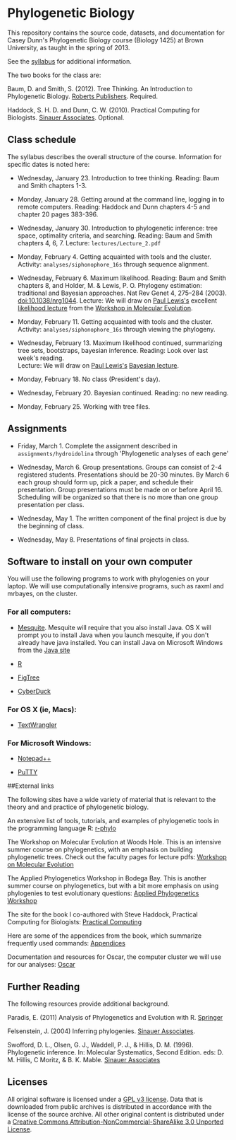 # Phylogenetic Biology

This repository contains the source code, datasets, and documentation for 
Casey Dunn's Phylogenetic Biology course (Biology 1425) at Brown University, as 
taught in the spring of 2013.

See the [syllabus](https://bitbucket.org/caseywdunn/phylogeneticbiology/src/master/syllabus/Phylogenetic_Biology_Syllabus.pdf) 
for additional information.

The two books for the class are:

Baum, D. and Smith, S. (2012). Tree Thinking. An Introduction to Phylogenetic 
Biology. [Roberts Publishers](http://www.roberts-publishers.com/tree-thinking-an-introduction-to-phylogenetic-biology.html). 
Required.

Haddock, S. H. D. and Dunn, C. W. (2010). Practical Computing for Biologists. 
[Sinauer Associates](http://practicalcomputing.org). Optional.


## Class schedule

The syllabus describes the overall structure of the course. Information for 
specific dates is noted here:

- Wednesday, January 23. Introduction to tree thinking. Reading: Baum and Smith 
chapters 1-3.

- Monday, January 28. Getting around at the command line, logging in to 
remote computers. Reading: Haddock and Dunn chapters 4-5 and chapter 20 
pages 383-396.

- Wednesday, January 30. Introduction to phylogenetic inference: tree space, 
optimality criteria, and searching. Reading: Baum and Smith chapters 4, 6, 7. 
Lecture: `lectures/Lecture_2.pdf`

- Monday, February 4. Getting acquainted with tools and the cluster. Activity: 
`analyses/siphonophore_16s` through sequence alignment.

- Wednesday, February 6. Maximum likelihood. Reading: Baum and Smith chapters 8, 
and Holder, M. & Lewis, P. O. Phylogeny estimation: traditional and Bayesian 
approaches. Nat Rev Genet 4, 275–284 (2003). 
[doi:10.1038/nrg1044](http://dx.doi.org/10.1038/nrg1044). Lecture: We will draw 
on [Paul Lewis's](http://www.eeb.uconn.edu/people/plewis) excellent 
[likelihood lecture](http://www.eeb.uconn.edu/people/plewis/downloads/wh2012/Likelihood_WoodsHole_24July2012_1-per-page.pdf) 
from the [Workshop in Molecular Evolution](https://molevol.mbl.edu/wiki/index.php/Main_Page).

- Monday, February 11. Getting acquainted with tools and the cluster. Activity: 
`analyses/siphonophore_16s` through viewing the phylogeny.

- Wednesday, February 13. Maximum likelihood continued, summarizing tree sets, 
bootstraps, bayesian inference. Reading: Look over last week's reading.  
Lecture: We will draw on [Paul Lewis's](http://www.eeb.uconn.edu/people/plewis) 
[Bayesian lecture](http://www.eeb.uconn.edu/people/plewis/downloads/wh2012/Bayesian_WoodsHole_25July2012_1-per-page.pdf).

- Monday, February 18. No class (President's day).

- Wednesday, February 20. Bayesian continued. Reading: no new reading.

- Monday, February 25. Working with tree files. 

 

## Assignments

- Friday, March 1. Complete the assignment described in 
`assignments/hydroidolina` through 'Phylogenetic analyses of each gene'

- Wednesday, March 6. Group presentations. Groups can consist of 2-4 registered students. 
Presentations should be 20-30 minutes. By March 6 each group should form up, 
pick a paper, and schedule their presentation. Group presentations must be made 
on or before April 16. Scheduling will be organized so that there is no more 
than one group presentation per class. 

- Wednesday, May 1. The written component of the final project is due by the 
beginning of class.

- Wednesday, May 8. Presentations of final projects in class.


## Software to install on your own computer

You will use the following programs to work with phylogenies on your laptop. We 
will use computationally intensive programs, such as raxml and mrbayes, on the 
cluster.


### For all computers:

- [Mesquite](http://mesquiteproject.org/mesquite/mesquite.html). Mesquite will 
require that you also install Java. OS X will prompt you to install Java when 
you launch mesquite, if you don't already have java installed. You can install 
Java on Microsoft Windows from the [Java site](http://www.java.com/en/download/index.jsp)

- [R](http://www.r-project.org)

- [FigTree](http://tree.bio.ed.ac.uk/software/figtree/)

- [CyberDuck](http://cyberduck.ch)


### For OS X (ie, Macs):

- [TextWrangler](http://www.barebones.com/products/textwrangler/)


### For Microsoft Windows:

- [Notepad++](http://notepad-plus-plus.org)

- [PuTTY](http://www.chiark.greenend.org.uk/~sgtatham/putty/download.html)


##External links

The following sites have a wide variety of material that is relevant to the 
theory and and practice of phylogenetic biology.

An extensive list of tools, tutorials, and examples of phylogenetic tools in 
the programming language R:
[r-phylo](http://www.r-phylo.org/wiki/Main_Page)

The Workshop on Molecular Evolution at Woods Hole. This is an intensive summer 
course on phylogenetics, with an emphasis on building phylogenetic trees. Check 
out the faculty pages for lecture pdfs:
[Workshop on Molecular Evolution](https://molevol.mbl.edu/wiki/index.php/Main_Page)

The Applied Phylogenetics Workshop in Bodega Bay. This is another summer course 
on phylogenetics, but with a bit more emphasis on using phylogenies to test 
evolutionary questions:
[Applied Phylogenetics Workshop](http://bodegaphylo.wikispot.org)

The site for the book I co-authored with Steve Haddock, Practical Computing for 
Biologists:
[Practical Computing](http://practicalcomputing.org)

Here are some of the appendices from the book, which summarize frequently used 
commands:
[Appendices](http://practicalcomputing.org/files/PCfB_Appendices.pdf)

Documentation and resources for Oscar, the computer cluster we will use for our 
analyses:
[Oscar](http://www.brown.edu/Departments/CCV/doc)


## Further Reading

The following resources provide additional background.

Paradis, E. (2011) Analysis of Phylogenetics and Evolution with R. 
[Springer](http://www.springer.com/life+sciences/evolutionary+%26+developmental+biology/book/978-0-387-32914-7)

Felsenstein, J. (2004) Inferring phylogenies. 
[Sinauer Associates](http://www.sinauer.com/detail.php?id=1775).

Swofford, D. L., Olsen, G. J., Waddell, P. J., & Hillis, D. M. (1996). 
Phylogenetic inference. In: Molecular Systematics, Second Edition. eds: D. M. 
Hillis, C Moritz, & B. K. Mable. [Sinauer Associates](http://www.sinauer.com/detail.php?id=1775)


## Licenses

All original software is licensed under a 
[GPL v3 license](http://www.gnu.org/licenses/gpl-3.0.html). 
Data that is downloaded from public archives is distributed in accordance with 
the license of the source archive. All other original content is distributed 
under a [Creative Commons Attribution-NonCommercial-ShareAlike 3.0 Unported 
License](http://creativecommons.org/licenses/by-nc-sa/3.0/deed.en_US).

